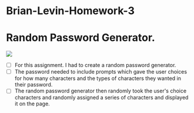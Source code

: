 # Brian-Levin-Homework-3

# Random Password  Generator.
![](images/RandomPasswordGenerator.png)
 - [ ] For this assignment. I had to create a random password generator.
 - [ ] The password needed to include prompts  which gave the user choices for how many characters and the types of characters they wanted in their password.
 - [ ] The random password generator then randomly took the user's choice characters and randomly assigned a series of characters and displayed it on the page. 
